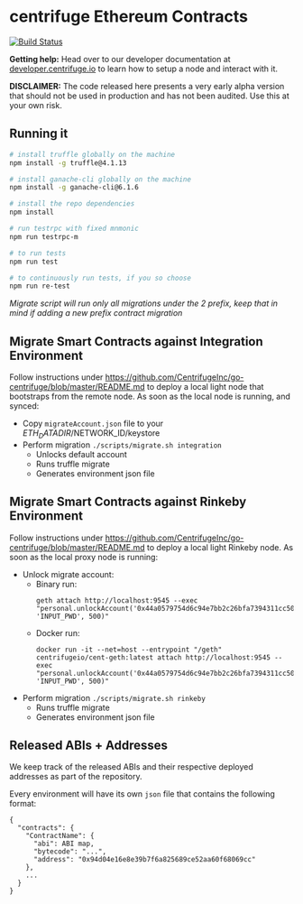 # centrifuge Ethereum Contracts
[![Build Status](https://travis-ci.com/centrifuge/centrifuge-ethereum-contracts.svg?token=bsfbw2zXLuaTvhVTDXMh&branch=master)](https://travis-ci.com/centrifuge/centrifuge-ethereum-contracts)

**Getting help:** Head over to our developer documentation at [developer.centrifuge.io](http://developer.centrifuge.io) to learn how to setup a node and interact with it. 

**DISCLAIMER:** The code released here presents a very early alpha version that should not be used in production and has not been audited. Use this at your own risk.


## Running it
```bash
# install truffle globally on the machine
npm install -g truffle@4.1.13

# install ganache-cli globally on the machine
npm install -g ganache-cli@6.1.6

# install the repo dependencies
npm install 

# run testrpc with fixed mnmonic
npm run testrpc-m

# to run tests
npm run test

# to continuously run tests, if you so choose
npm run re-test
```

*Migrate script will run only all migrations under the 2 prefix, keep that in mind if adding a new prefix contract migration*

## Migrate Smart Contracts against Integration Environment

Follow instructions under https://github.com/CentrifugeInc/go-centrifuge/blob/master/README.md to deploy a local light node that bootstraps from the remote node.
As soon as the local node is running, and synced:
* Copy `migrateAccount.json` file to your $ETH_DATADIR/$NETWORK_ID/keystore
* Perform migration `./scripts/migrate.sh integration`
  * Unlocks default account
  * Runs truffle migrate
  * Generates environment json file


## Migrate Smart Contracts against Rinkeby Environment

Follow instructions under https://github.com/CentrifugeInc/go-centrifuge/blob/master/README.md to deploy a local light Rinkeby node.
As soon as the local proxy node is running:
* Unlock migrate account:
  * Binary run:
    ```
    geth attach http://localhost:9545 --exec "personal.unlockAccount('0x44a0579754d6c94e7bb2c26bfa7394311cc50ccb', 'INPUT_PWD', 500)"
    ```
  * Docker run:
     ```
     docker run -it --net=host --entrypoint "/geth" centrifugeio/cent-geth:latest attach http://localhost:9545 --exec "personal.unlockAccount('0x44a0579754d6c94e7bb2c26bfa7394311cc50ccb', 'INPUT_PWD', 500)"
     ```
* Perform migration `./scripts/migrate.sh rinkeby`
  * Runs truffle migrate
  * Generates environment json file


## Released ABIs + Addresses

We keep track of the released ABIs and their respective deployed addresses as part of the repository.

Every environment will have its own `json` file that contains the following format:
```
{
  "contracts": {
    "ContractName": {
      "abi": ABI map,
      "bytecode": "...",
      "address": "0x94d04e16e8e39b7f6a825689ce52aa60f68069cc"
    },
    ...
  }
}
```


